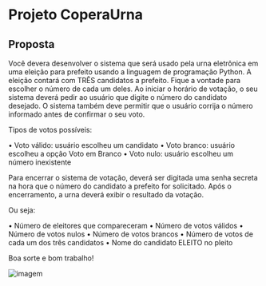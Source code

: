 # Projeto CoperaUrna

## Proposta

Você devera desenvolver o sistema que será usado pela 
urna eletrônica em uma eleição para prefeito usando a linguagem de 
programação Python. A eleição contará com TRÊS candidatos a prefeito. 
Fique a vontade para escolher o número de cada um deles.
Ao iniciar o horário de votação, o seu sistema deverá pedir ao 
usuário que digite o número do candidato desejado. 
O sistema também deve permitir que o usuário corrija o 
número informado antes de confirmar
o seu voto.

Tipos de votos possíveis:

•	Voto válido: usuário escolheu um candidato
•	Voto branco: usuário escolheu a opção Voto em Branco
•	Voto nulo: usuário escolheu um número inexistente

Para encerrar o sistema de votação, deverá ser digitada uma 
senha secreta na hora que o número do candidato a prefeito for solicitado. 
Após o encerramento, a urna deverá exibir o resultado da votação. 

Ou seja:

•	Número de eleitores que compareceram
•	Número de votos válidos
•	Número de votos nulos
•	Número de votos brancos
•	Número de votos de cada um dos três candidatos
•	Nome do candidato ELEITO no pleito

Boa sorte e bom trabalho!

![imagem](F:\workspace\CoperaUrna\modelo-coperaurna.png)